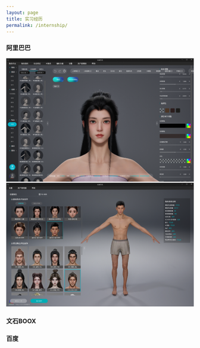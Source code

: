 ```yaml
---
layout: page
title: 实习经历
permalink: /internship/
---
```


### 阿里巴巴

![nova](images/image-22.png)
![nova](images/image-21.png)
### 文石BOOX




### 百度
